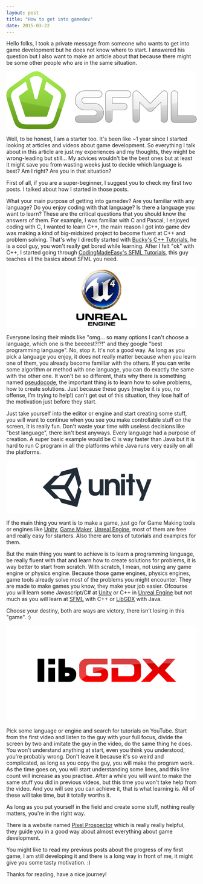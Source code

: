 ```yaml
---
layout: post
title: "How to get into gamedev"
date: 2015-03-22
---
```


Hello folks, I took a private message from someone who wants to get into game development but he does not know where to start. I answered his question but I also want to make an article about that because there might be some other people who are in the same situation. 

![](/assets/img/sfml-logo-big.png) 

Well, to be honest, I am a starter too. It's been like ~1 year since I started looking at articles and videos about game development. So everything I talk about in this article are just my experiences and my thoughts, they might be wrong-leading but still... My advices wouldn't be the best ones but at least it might save you from wasting weeks just to decide which language is best? Am I right? Are you in that situation?  

First of all, if you are a super-beginner, I suggest you to check my first two posts. I talked about how I started in those posts. 

What your main purpose of getting into gamedev? Are you familiar with any language? Do you enjoy coding with that language? Is there a language you want to learn? These are the critical questions that you should know the answers of them. For example, I was familiar with C and Pascal, I enjoyed coding with C, I wanted to learn C++, the main reason I got into game dev was making a kind of big-midsized project to become fluent at C++ and problem solving. That's why I directly started with [Bucky's C++ Tutorials](https://www.youtube.com/watch?v=tvC1WCdV1XU&list=PLAE85DE8440AA6B83), he is a cool guy, you won't really get bored while learning. After I felt "ok" with C++, I started going through [CodingMadeEasy's SFML Tutorials](https://www.youtube.com/playlist?list=PLHJE4y54mpC5j_x90UkuoMZOdmmL9-_rg), this guy teaches all the basics about SFML you need. 

![](/assets/img/unreal_engine.png) 

Everyone losing their minds like "omg... so many options I can't choose a language, which one is the beeeest?!?!" and they google "best programming language". No, stop it. It's not a good way. As long as you pick a language you enjoy, it does not really matter because when you learn one of them, you already become familiar with the others. If you can write some algorithm or method with one language, you can do exactly the same with the other one. It won't be so different, thats why there is something named [pseudocode](http://en.wikipedia.org/wiki/Pseudocode), the important thing is to learn how to solve problems, how to create solutions. Just because these guys (maybe it is you, no offense, I’m trying to help!) can't get out of this situation, they lose half of the motivation just before they start. 

Just take yourself into the editor or engine and start creating some stuff, you will want to continue when you see you make controllable stuff on the screen, it is really fun. Don't waste your time with useless decisions like "best language", there isn't best anyways. Every language had a purpose of creation. A super basic example would be C is way faster than Java but it is hard to run C program in all the platforms while Java runs very easily on all the platforms. 

![](/assets/img/unity_logo.png) 

If the main thing you want is to make a game, just go for Game Making tools or engines like [Unity](https://unity3d.com/unity), [Game Maker](https://www.yoyogames.com/gamemaker), [Unreal Engine](https://www.unrealengine.com/what-is-unreal-engine-4), most of them are free and really easy for starters. Also there are tons of tutorials and examples for them. 

But the main thing you want to achieve is to learn a programming language, be really fluent with that and learn how to create solutions for problems, it is way better to start from scratch. With scratch, I mean, not using any game engine or physics engine. Because those game engines, physics engines, game tools already solve most of the problems you might encounter. They are made to make games you know, they make your job easier. Ofcourse you will learn some Javascript/C# at [Unity](http://unity3d.com/5) or C++ in [Unreal Engine](https://www.unrealengine.com/what-is-unreal-engine-4) but not much as you will learn at [SFML](http://www.sfml-dev.org/) with C++ or [LibGDX](http://libgdx.badlogicgames.com/) with Java. 

Choose your destiny, both are ways are victory, there isn't losing in this "game". :) 

![](/assets/img/libgdx_logo.png) 

Pick some language or engine and search for tutorials on YouTube. Start from the first video and listen to the guy with your full focus, divide the screen by two and imitate the guy in the video, do the same thing he does. You won't understand anything at start, even you think you understood, you're probably wrong. Don't leave it because it's so weird and complicated, as long as you copy the guy, you will make the program work. As the time goes on, you will start understanding some lines, and this line count will increase as you practise. After a while you will want to make the same stuff you did in previous videos, but this time you won't take help from the video. And you will see you can achieve it, that is what learning is. All of these will take time, but it totally worths it. 

As long as you put yourself in the field and create some stuff, nothing really matters, you're in the right way. 

There is a website named [Pixel Prospector](http://www.pixelprospector.com/) which is really really helpful, they guide you in a good way about almost everything about game development. 

You might like to read my previous posts about the progress of my first game, I am still developing it and there is a long way in front of me, it might give you some tasty motivation. :) 

Thanks for reading, have a nice journey!
